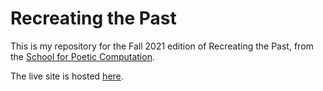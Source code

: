 # Recreating the Past

This is my repository for the Fall 2021 edition of Recreating the Past, from the [School for Poetic Computation](https://sfpc.io/fall-2021/rtp/index.html).  

The live site is hosted [here](http://recreating-the-past.s3-website-us-east-1.amazonaws.com/).
